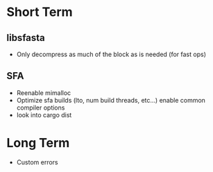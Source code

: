 # Short Term
## libsfasta
- Only decompress as much of the block as is needed (for fast ops)

## SFA 
- Reenable mimalloc
- Optimize sfa builds (lto, num build threads, etc...) enable common compiler options
- look into cargo dist

# Long Term
* Custom errors